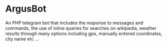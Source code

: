 # ArgusBot
An PHP telegram bot that includes the response to messages and commands, the use of inline queries for searches on wikipedia, weather results through many options including gps, manually entered coordinates, city name etc ...
